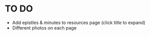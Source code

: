 # TO DO
* Add epistles & minutes to resources page (click title to expand)
* Different photos on each page
